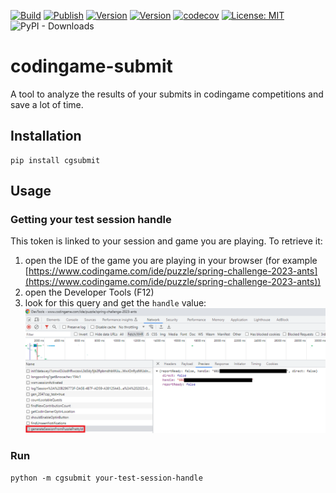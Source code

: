 [![Build](https://github.com/FrequentlyMissedDeadlines/cgsubmit/actions/workflows/python-package.yml/badge.svg)](https://github.com/FrequentlyMissedDeadlines/cgsubmit/actions/workflows/python-package.yml)
[![Publish](https://github.com/FrequentlyMissedDeadlines/cgsubmit/actions/workflows/python-publish.yml/badge.svg)](https://github.com/FrequentlyMissedDeadlines/cgsubmit/actions/workflows/python-publish.yml)
[![Version](https://img.shields.io/pypi/v/cgsubmit)](https://pypi.org/project/cgsubmit)
[![Version](https://img.shields.io/pypi/pyversions/cgsubmit)](https://pypi.org/project/cgsubmit)
[![codecov](https://codecov.io/gh/FrequentlyMissedDeadlines/cgsubmit/branch/main/graph/badge.svg)](https://codecov.io/github/FrequentlyMissedDeadlines/cgsubmit?branch=main)
[![License: MIT](https://img.shields.io/badge/License-MIT-yellow.svg)](https://opensource.org/licenses/MIT)
![PyPI - Downloads](https://img.shields.io/pypi/dm/cgsubmit)
# codingame-submit
A tool to analyze the results of your submits in codingame competitions and save a lot of time.

## Installation
```
pip install cgsubmit
```

## Usage
### Getting your test session handle
This token is linked to your session and game you are playing.
To retrieve it:

1. open the IDE of the game you are playing in your browser (for example [https://www.codingame.com/ide/puzzle/spring-challenge-2023-ants](https://www.codingame.com/ide/puzzle/spring-challenge-2023-ants))
2. open the Developer Tools (F12)
3. look for this query and get the `handle` value: ![](https://raw.githubusercontent.com/FrequentlyMissedDeadlines/cgsubmit/main/Doc/handle.png)

### Run

```
python -m cgsubmit your-test-session-handle
```